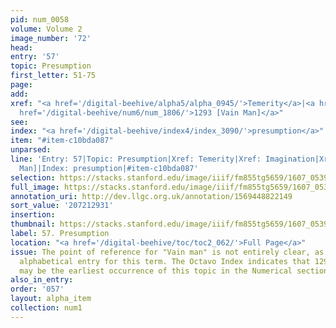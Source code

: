 ```yaml
---
pid: num_0058
volume: Volume 2
image_number: '72'
head:
entry: '57'
topic: Presumption
first_letter: 51-75
page:
add:
xref: "<a href='/digital-beehive/alpha5/alpha_0945/'>Temerity</a>|<a href='/digital-beehive/alpha3/alpha_0460/'>Imagination</a>|<a
  href='/digital-beehive/num6/num_1806/'>1293 [Vain Man]</a>"
see:
index: "<a href='/digital-beehive/index4/index_3090/'>presumption</a>"
item: "#item-c10bda087"
unparsed:
line: 'Entry: 57|Topic: Presumption|Xref: Temerity|Xref: Imagination|Xref: 1293 [Vain
  Man]|Index: presumption|#item-c10bda087'
selection: https://stacks.stanford.edu/image/iiif/fm855tg5659/1607_0539/822,2931,2945,602/full/0/default.jpg
full_image: https://stacks.stanford.edu/image/iiif/fm855tg5659/1607_0539/full/full/0/default.jpg
annotation_uri: http://dev.llgc.org.uk/annotation/1569448822149
sort_value: '207212931'
insertion:
thumbnail: https://stacks.stanford.edu/image/iiif/fm855tg5659/1607_0539/822,2931,600,180/250,/0/default.jpg
label: 57. Presumption
location: "<a href='/digital-beehive/toc/toc2_062/'>Full Page</a>"
issue: The point of reference for "Vain man" is not entirely clear, as there is no
  alphabetical entry for this term. The Octavo Index indicates that 1293 [Vain Man]
  may be the earliest occurrence of this topic in the Numerical section of the Alvearium.
also_in_entry:
order: '057'
layout: alpha_item
collection: num1
---
```

